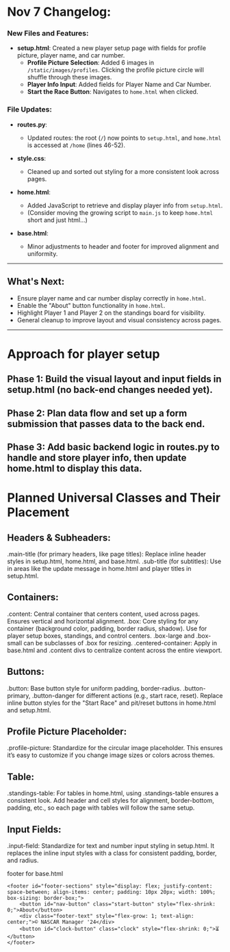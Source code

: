 # Nov 7 Changelog:

### New Files and Features:
- **setup.html**: Created a new player setup page with fields for profile picture, player name, and car number.
  - **Profile Picture Selection**: Added 6 images in `/static/images/profiles`. Clicking the profile picture circle will shuffle through these images.
  - **Player Info Input**: Added fields for Player Name and Car Number.
  - **Start the Race Button**: Navigates to `home.html` when clicked.

### File Updates:
- **routes.py**: 
  - Updated routes: the root (`/`) now points to `setup.html`, and `home.html` is accessed at `/home` (lines 46-52).
  
- **style.css**: 
  - Cleaned up and sorted out styling for a more consistent look across pages.
  
- **home.html**: 
  - Added JavaScript to retrieve and display player info from `setup.html`.
  - (Consider moving the growing script to `main.js` to keep `home.html` short and just html...)
  
- **base.html**: 
  - Minor adjustments to header and footer for improved alignment and uniformity.

---

## What's Next:
- Ensure player name and car number display correctly in `home.html`.
- Enable the "About" button functionality in `home.html`.
- Highlight Player 1 and Player 2 on the standings board for visibility.
- General cleanup to improve layout and visual consistency across pages.

---

# Approach for player setup

## Phase 1: Build the visual layout and input fields in setup.html (no back-end changes needed yet).

## Phase 2: Plan data flow and set up a form submission that passes data to the back end.

## Phase 3: Add basic backend logic in routes.py to handle and store player info, then update home.html to display this data.


# Planned Universal Classes and Their Placement

## Headers & Subheaders:
.main-title (for primary headers, like page titles): Replace inline header styles in setup.html, home.html, and base.html.
.sub-title (for subtitles): Use in areas like the update message in home.html and player titles in setup.html.

## Containers:
.content: Central container that centers content, used across pages. Ensures vertical and horizontal alignment.
.box: Core styling for any container (background color, padding, border radius, shadow). Use for player setup boxes, standings, and control centers.
.box-large and .box-small can be subclasses of .box for resizing.
.centered-container: Apply in base.html and .content divs to centralize content across the entire viewport.

## Buttons:
.button: Base button style for uniform padding, border-radius.
.button-primary, .button-danger for different actions (e.g., start race, reset).
Replace inline button styles for the "Start Race" and pit/reset buttons in home.html and setup.html.

## Profile Picture Placeholder:
.profile-picture: Standardize for the circular image placeholder. This ensures it’s easy to customize if you change image sizes or colors across themes.

## Table:
.standings-table: For tables in home.html, using .standings-table ensures a consistent look.
Add header and cell styles for alignment, border-bottom, padding, etc., so each page with tables will follow the same setup.

## Input Fields:
.input-field: Standardize for text and number input styling in setup.html. It replaces the inline input styles with a class for consistent padding, border, and radius.

footer for base.html

    <footer id="footer-sections" style="display: flex; justify-content: space-between; align-items: center; padding: 10px 20px; width: 100%; box-sizing: border-box;">
        <button id="nav-button" class="start-button" style="flex-shrink: 0;">About</button>
        <div class="footer-text" style="flex-grow: 1; text-align: center;">© NASCAR Manager '24</div>
        <button id="clock-button" class="clock" style="flex-shrink: 0;">⏳</button>
    </footer>